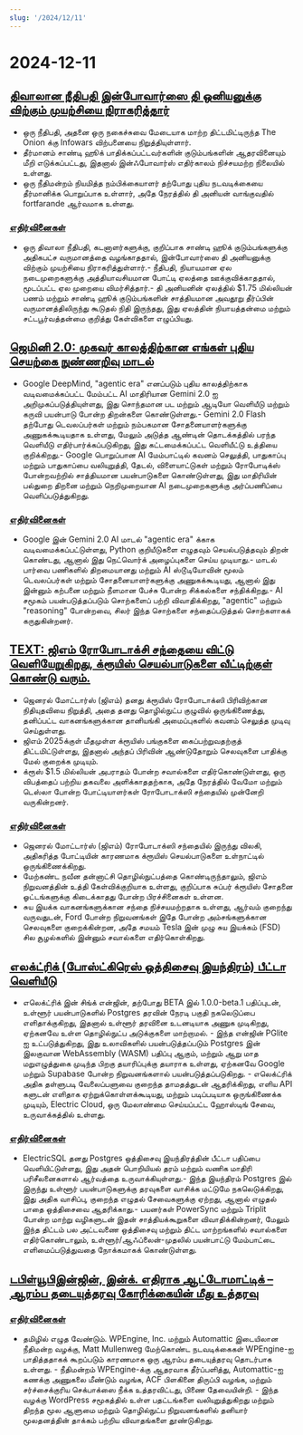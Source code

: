 ```yaml
---
slug: '/2024/12/11'
---
```


# 2024-12-11

## [திவாலான நீதிபதி இன்போவார்ஸை தி ஒனியனுக்கு விற்கும் முயற்சியை நிராகரித்தார்](https://www.nytimes.com/2024/12/10/business/media/the-onion-infowars-alex-jones.html)

- ஒரு நீதிபதி, அதனை ஒரு நகைச்சுவை மேடையாக மாற்ற திட்டமிட்டிருந்த The Onion க்கு Infowars விற்பனையை நிறுத்தியுள்ளார்.
- தீர்மானம் சாண்டி ஹூக் பாதிக்கப்பட்டவர்களின் குடும்பங்களின் ஆதரவினையும் மீறி எடுக்கப்பட்டது, இதனால் இன்ஃபோவார்ஸ் எதிர்காலம் நிச்சயமற்ற நிலையில் உள்ளது.
- ஒரு நீதிமன்றம் நியமித்த நம்பிக்கையாளர் தற்போது புதிய நடவடிக்கையை தீர்மானிக்க பொறுப்பாக உள்ளார், அதே நேரத்தில் தி அனியன் வாங்குவதில் fortfarande ஆர்வமாக உள்ளது.

### [எதிர்வினைகள்](https://news.ycombinator.com/item?id=42384921)

- ஒரு திவாலா நீதிபதி, கடனாளர்களுக்கு, குறிப்பாக சாண்டி ஹூக் குடும்பங்களுக்கு அதிகபட்ச வருமானத்தை வழங்காததால், இன்போவார்ஸை தி அனியனுக்கு விற்கும் முயற்சியை நிராகரித்துள்ளார்.- நீதிபதி, நியாயமான ஏல நடைமுறைகளுக்கு அத்தியாவசியமான போட்டி ஏலத்தை ஊக்குவிக்காததால், மூடப்பட்ட ஏல முறையை விமர்சித்தார்.- தி அனியனின் ஏலத்தில் $1.75 மில்லியன் பணம் மற்றும் சாண்டி ஹூக் குடும்பங்களின் சாத்தியமான அவதூறு தீர்ப்பின் வருமானத்திலிருந்து கூடுதல் நிதி இருந்தது, இது ஏலத்தின் நியாயத்தன்மை மற்றும் சட்டபூர்வத்தன்மை குறித்து கேள்விகளை எழுப்பியது.

## [ஜெமினி 2.0: முகவர் காலத்திற்கான எங்கள் புதிய செயற்கை நுண்ணறிவு மாடல்](https://blog.google/technology/google-deepmind/google-gemini-ai-update-december-2024/)

- Google DeepMind, "agentic era" எனப்படும் புதிய காலத்திற்காக வடிவமைக்கப்பட்ட மேம்பட்ட AI மாதிரியான Gemini 2.0 ஐ அறிமுகப்படுத்தியுள்ளது, இது சொந்தமான பட மற்றும் ஆடியோ வெளியீடு மற்றும் கருவி பயன்பாடு போன்ற திறன்களை கொண்டுள்ளது.- Gemini 2.0 Flash தற்போது டெவலப்பர்கள் மற்றும் நம்பகமான சோதனையாளர்களுக்கு அணுகக்கூடியதாக உள்ளது, மேலும் அடுத்த ஆண்டின் தொடக்கத்தில் பரந்த வெளியீடு எதிர்பார்க்கப்படுகிறது, இது கட்டமைக்கப்பட்ட வெளியீட்டு உத்தியை குறிக்கிறது.- Google பொறுப்பான AI மேம்பாட்டில் கவனம் செலுத்தி, பாதுகாப்பு மற்றும் பாதுகாப்பை வலியுறுத்தி, தேடல், விளையாட்டுகள் மற்றும் ரோபோடிக்ஸ் போன்றவற்றில் சாத்தியமான பயன்பாடுகளை கொண்டுள்ளது, இது மாதிரியின் பல்துறை திறனை மற்றும் நெறிமுறையான AI நடைமுறைகளுக்கு அர்ப்பணிப்பை வெளிப்படுத்துகிறது.

### [எதிர்வினைகள்](https://news.ycombinator.com/item?id=42388783)

- Google இன் Gemini 2.0 AI மாடல் "agentic era" க்காக வடிவமைக்கப்பட்டுள்ளது, Python குறியீடுகளை எழுதவும் செயல்படுத்தவும் திறன் கொண்டது, ஆனால் இது நெட்வொர்க் அழைப்புகளை செய்ய முடியாது.- மாடல் பார்வை பணிகளில் திறமையானது மற்றும் AI ஸ்டூடியோவின் மூலம் டெவலப்பர்கள் மற்றும் சோதனையாளர்களுக்கு அணுகக்கூடியது, ஆனால் இது இன்னும் கற்பனை மற்றும் நீளமான பேச்சு போன்ற சிக்கல்களை சந்திக்கிறது.- AI சமூகம் பயன்படுத்தப்படும் சொற்களைப் பற்றி விவாதிக்கிறது, "agentic" மற்றும் "reasoning" போன்றவை, சிலர் இந்த சொற்களை சந்தைப்படுத்தல் சொற்களாகக் கருதுகின்றனர்.

## [TEXT: ஜிஎம் ரோபோடாக்சி சந்தையை விட்டு வெளியேறுகிறது, க்ரூயிஸ் செயல்பாடுகளை வீட்டிற்குள் கொண்டு வரும்.](https://www.cnbc.com/2024/12/10/gm-halts-funding-of-robotaxi-development-by-cruise.html)

- ஜெனரல் மோட்டார்ஸ் (ஜிஎம்) தனது க்ரூயிஸ் ரோபோடாக்ஸி பிரிவிற்கான நிதியுதவியை நிறுத்தி, அதை தனது தொழில்நுட்ப குழுவில் ஒருங்கிணைத்து, தனிப்பட்ட வாகனங்களுக்கான தானியங்கி அமைப்புகளில் கவனம் செலுத்த முடிவு செய்துள்ளது.
- ஜிஎம் 2025க்குள் மீதமுள்ள க்ரூயிஸ் பங்குகளை கைப்பற்றுவதற்குத் திட்டமிட்டுள்ளது, இதனால் அந்தப் பிரிவின் ஆண்டுதோறும் செலவுகளை பாதிக்கு மேல் குறைக்க முடியும்.
- க்ரூஸ் $1.5 மில்லியன் அபராதம் போன்ற சவால்களை எதிர்கொண்டுள்ளது, ஒரு விபத்தைப் பற்றிய தகவலை அளிக்காததற்காக, அதே நேரத்தில் வேமோ மற்றும் டெஸ்லா போன்ற போட்டியாளர்கள் ரோபோடாக்ஸி சந்தையில் முன்னேறி வருகின்றனர்.

### [எதிர்வினைகள்](https://news.ycombinator.com/item?id=42381637)

- ஜெனரல் மோட்டார்ஸ் (ஜிஎம்) ரோபோடாக்ஸி சந்தையில் இருந்து விலகி, அதிகரித்த போட்டியின் காரணமாக க்ரூயிஸ் செயல்பாடுகளை உள்நாட்டில் ஒருங்கிணைக்கிறது.
- மேற்கண்ட நவீன தன்னாட்சி தொழில்நுட்பத்தை கொண்டிருந்தாலும், ஜிஎம் நிறுவனத்தின் உத்தி கேள்விக்குறியாக உள்ளது, குறிப்பாக சுப்பர் க்ரூயிஸ் சோதனை ஓட்டங்களுக்கு கிடைக்காதது போன்ற பிரச்சினைகள் உள்ளன.
- சுய இயக்க வாகனங்களுக்கான சந்தை நிச்சயமற்றதாக உள்ளது, ஆர்வம் குறைந்து வருவதுடன், Ford போன்ற நிறுவனங்கள் இதே போன்ற அம்சங்களுக்கான செலவுகளை குறைக்கின்றன, அதே சமயம் Tesla இன் முழு சுய இயக்கம் (FSD) சில சூழல்களில் இன்னும் சவால்களை எதிர்கொள்கிறது.

## [எலக்ட்ரிக் (போஸ்ட்கிரெஸ் ஒத்திசைவு இயந்திரம்) பீட்டா வெளியீடு](https://electric-sql.com/blog/2024/12/10/electric-beta-release)

- எலெக்ட்ரிக் இன் சிங்க் என்ஜின், தற்போது BETA இல் 1.0.0-beta.1 பதிப்புடன், உள்ளூர் பயன்பாடுகளில் Postgres தரவின் நேரடி பகுதி நகலெடுப்பை எளிதாக்குகிறது, இதனால் உள்ளூர் தரவினை உடனடியாக அணுக முடிகிறது, ஏற்கனவே உள்ள தொழில்நுட்ப அடுக்குகளை மாற்றாமல். - இந்த என்ஜின் PGlite ஐ உட்படுத்துகிறது, இது உலாவிகளில் பயன்படுத்தப்படும் Postgres இன் இலகுவான WebAssembly (WASM) பதிப்பு ஆகும், மற்றும் ஆறு மாத மறுஎழுத்துகை முடிந்த பிறகு தயாரிப்புக்கு தயாராக உள்ளது, ஏற்கனவே Google மற்றும் Supabase போன்ற நிறுவனங்களால் பயன்படுத்தப்படுகிறது. - எலெக்ட்ரிக் அதிக தள்ளுபடி வேலைப்பளுவை குறைந்த தாமதத்துடன் ஆதரிக்கிறது, எளிய API களுடன் எளிதாக ஏற்றுக்கொள்ளக்கூடியது, மற்றும் படிப்படியாக ஒருங்கிணைக்க முடியும், Electric Cloud, ஒரு மேலாண்மை செய்யப்பட்ட ஹோஸ்டிங் சேவை, உருவாக்கத்தில் உள்ளது.

### [எதிர்வினைகள்](https://news.ycombinator.com/item?id=42383136)

- ElectricSQL தனது Postgres ஒத்திசைவு இயந்திரத்தின் பீட்டா பதிப்பை வெளியிட்டுள்ளது, இது அதன் பொறியியல் தரம் மற்றும் வணிக மாதிரி பரிசீலனைகளால் ஆர்வத்தை உருவாக்கியுள்ளது.- இந்த இயந்திரம் Postgres இல் இருந்து உள்ளூர் பயன்பாடுகளுக்கு தரவுகளை வாசிக்க மட்டுமே நகலெடுக்கிறது, இது அதிக வாசிப்பு, குறைந்த எழுதல் சேவைகளுக்கு ஏற்றது, ஆனால் எழுதல் பாதை ஒத்திசைவை ஆதரிக்காது.- பயனர்கள் PowerSync மற்றும் Triplit போன்ற மாற்று வழிகளுடன் இதன் சாத்தியக்கூறுகளை விவாதிக்கின்றனர், மேலும் இந்த திட்டம் பல அட்டவணை ஒத்திசைவு மற்றும் திட்ட மாற்றங்களில் சவால்களை எதிர்கொண்டாலும், உள்ளூர்/ஆஃப்லைன்-முதலில் பயன்பாட்டு மேம்பாட்டை எளிமைப்படுத்துவதை நோக்கமாகக் கொண்டுள்ளது.

## [டபிள்யூபிஇன்ஜின், இன்க். எதிராக ஆட்டோமாட்டிக் – ஆரம்ப தடையுத்தரவு கோரிக்கையின் மீது உத்தரவு](https://www.courtlistener.com/docket/69221176/64/wpengine-inc-v-automattic-inc/)

### [எதிர்வினைகள்](https://news.ycombinator.com/item?id=42382829)

- தமிழில் எழுத வேண்டும். WPEngine, Inc. மற்றும் Automattic இடையிலான நீதிமன்ற வழக்கு, Matt Mullenweg மேற்கொண்ட நடவடிக்கைகள் WPEngine-ஐ பாதித்ததாகக் கூறப்படும் காரணமாக ஒரு ஆரம்ப தடையுத்தரவு தொடர்பாக உள்ளது. - நீதிமன்றம் WPEngine-க்கு ஆதரவாக தீர்ப்பளித்து, Automattic-ஐ கணக்கு அணுகலை மீண்டும் வழங்க, ACF பிளகினை திருப்பி வழங்க, மற்றும் சர்ச்சைக்குரிய செக்பாக்ஸை நீக்க உத்தரவிட்டது, பிணை தேவையின்றி. - இந்த வழக்கு WordPress சமூகத்தில் உள்ள பதட்டங்களை வலியுறுத்துகிறது மற்றும் திறந்த மூல ஆளுமை மற்றும் தொழில்நுட்ப நிறுவனங்களில் தனியார் மூலதனத்தின் தாக்கம் பற்றிய விவாதங்களை தூண்டுகிறது.

<head>
  <meta property="og:title" content="திவாலான நீதிபதி இன்போவார்ஸை தி ஒனியனுக்கு விற்கும் முயற்சியை நிராகரித்தார்" />
  <meta property="og:type" content="website" />
  <meta property="og:image" content="https://og.cho.sh/api/og/?title=%E0%AE%A4%E0%AE%BF%E0%AE%B5%E0%AE%BE%E0%AE%B2%E0%AE%BE%E0%AE%A9%20%E0%AE%A8%E0%AF%80%E0%AE%A4%E0%AE%BF%E0%AE%AA%E0%AE%A4%E0%AE%BF%20%E0%AE%87%E0%AE%A9%E0%AF%8D%E0%AE%AA%E0%AF%8B%E0%AE%B5%E0%AE%BE%E0%AE%B0%E0%AF%8D%E0%AE%B8%E0%AF%88%20%E0%AE%A4%E0%AE%BF%20%E0%AE%92%E0%AE%A9%E0%AE%BF%E0%AE%AF%E0%AE%A9%E0%AF%81%E0%AE%95%E0%AF%8D%E0%AE%95%E0%AF%81%20%E0%AE%B5%E0%AE%BF%E0%AE%B1%E0%AF%8D%E0%AE%95%E0%AF%81%E0%AE%AE%E0%AF%8D%20%E0%AE%AE%E0%AF%81%E0%AE%AF%E0%AE%B1%E0%AF%8D%E0%AE%9A%E0%AE%BF%E0%AE%AF%E0%AF%88%20%E0%AE%A8%E0%AE%BF%E0%AE%B0%E0%AE%BE%E0%AE%95%E0%AE%B0%E0%AE%BF%E0%AE%A4%E0%AF%8D%E0%AE%A4%E0%AE%BE%E0%AE%B0%E0%AF%8D&subheading=%E0%AE%AA%E0%AF%81%E0%AE%A4%E0%AE%A9%E0%AF%8D%2C%2011%20%E0%AE%9F%E0%AE%BF%E0%AE%9A%E0%AE%AE%E0%AF%8D%E0%AE%AA%E0%AE%B0%E0%AF%8D%2C%202024%3A%20%E0%AE%B9%E0%AF%87%E0%AE%95%E0%AF%8D%E0%AE%95%E0%AE%B0%E0%AF%8D%20%E0%AE%9A%E0%AF%86%E0%AE%AF%E0%AF%8D%E0%AE%A4%E0%AE%BF%20%E0%AE%9A%E0%AF%81%E0%AE%B0%E0%AF%81%E0%AE%95%E0%AF%8D%E0%AE%95%E0%AE%AE%E0%AF%8D" />
</head>
